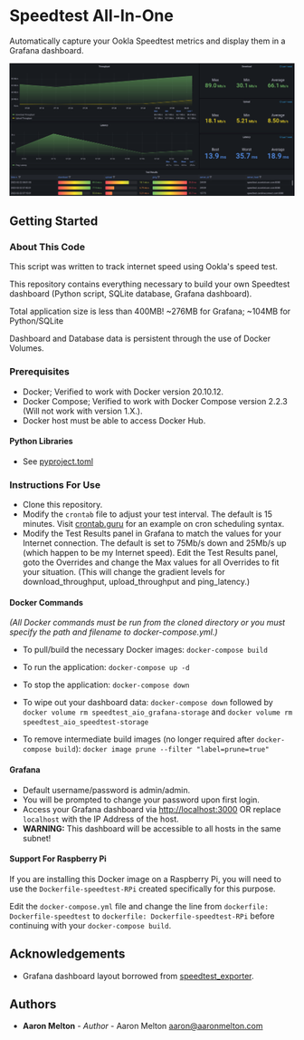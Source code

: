 # Speedtest All-In-One

Automatically capture your Ookla Speedtest metrics and display them in a Grafana dashboard.

![speedtest_monitor.png](speedtest_monitor.png)

## Getting Started

### About This Code
This script was written to track internet speed using Ookla's speed test.

This repository contains everything necessary to build your own Speedtest dashboard (Python script, SQLite database, Grafana dashboard).

Total application size is less than 400MB!  ~276MB for Grafana; ~104MB for Python/SQLite

Dashboard and Database data is persistent through the use of Docker Volumes.

### Prerequisites
* Docker; Verified to work with Docker version 20.10.12.
* Docker Compose; Verified to work with Docker Compose version 2.2.3 (Will not work with version 1.X.).
* Docker host must be able to access Docker Hub.

#### Python Libraries
* See [pyproject.toml](pyproject.toml)

### Instructions For Use

* Clone this repository.
* Modify the `crontab` file to adjust your test interval.  The default is 15 minutes.  Visit [crontab.guru](https://crontab.guru) for an example on cron scheduling syntax.
* Modify the Test Results panel in Grafana to match the values for your Internet connection.  The default is set to 75Mb/s down and 25Mb/s up (which happen to be my Internet speed).
  Edit the Test Results panel, goto the Overrides and change the Max values for all Overrides to fit your situation.  (This will change the gradient levels for download_throughput, upload_throughput and ping_latency.)

#### Docker Commands

_(All Docker commands must be run from the cloned directory or you must specify the path and filename to docker-compose.yml.)_

* To pull/build the necessary Docker images:
`docker-compose build`

* To run the application:
`docker-compose up -d`

* To stop the application:
`docker-compose down`

* To wipe out your dashboard data:
`docker-compose down` followed by `docker volume rm speedtest_aio_grafana-storage` and `docker volume rm speedtest_aio_speedtest-storage`

* To remove intermediate build images (no longer required after `docker-compose build`):
`docker image prune --filter "label=prune=true"`

#### Grafana

* Default username/password is admin/admin.
* You will be prompted to change your password upon first login.
* Access your Grafana dashboard via [http://localhost:3000](http://localhost:3000) OR replace `localhost` with the IP Address of the host.
* **WARNING:** This dashboard will be accessible to all hosts in the same subnet!

#### Support For Raspberry Pi

If you are installing this Docker image on a Raspberry Pi, you will need to use
the `Dockerfile-speedtest-RPi` created specifically for this purpose.

Edit the `docker-compose.yml` file and change the line from `dockerfile: Dockerfile-speedtest` 
to `dockerfile: Dockerfile-speedtest-RPi` before continuing with your `docker-compose build`.

## Acknowledgements
* Grafana dashboard layout borrowed from [speedtest_exporter](https://github.com/danopstech/speedtest_exporter).

## Authors
* **Aaron Melton** - *Author* - Aaron Melton <aaron@aaronmelton.com>
